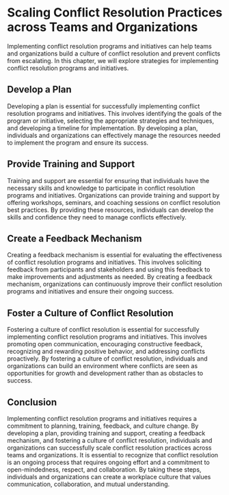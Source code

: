 Scaling Conflict Resolution Practices across Teams and Organizations
==========================================================================================================================================

Implementing conflict resolution programs and initiatives can help teams and organizations build a culture of conflict resolution and prevent conflicts from escalating. In this chapter, we will explore strategies for implementing conflict resolution programs and initiatives.

Develop a Plan
--------------

Developing a plan is essential for successfully implementing conflict resolution programs and initiatives. This involves identifying the goals of the program or initiative, selecting the appropriate strategies and techniques, and developing a timeline for implementation. By developing a plan, individuals and organizations can effectively manage the resources needed to implement the program and ensure its success.

Provide Training and Support
----------------------------

Training and support are essential for ensuring that individuals have the necessary skills and knowledge to participate in conflict resolution programs and initiatives. Organizations can provide training and support by offering workshops, seminars, and coaching sessions on conflict resolution best practices. By providing these resources, individuals can develop the skills and confidence they need to manage conflicts effectively.

Create a Feedback Mechanism
---------------------------

Creating a feedback mechanism is essential for evaluating the effectiveness of conflict resolution programs and initiatives. This involves soliciting feedback from participants and stakeholders and using this feedback to make improvements and adjustments as needed. By creating a feedback mechanism, organizations can continuously improve their conflict resolution programs and initiatives and ensure their ongoing success.

Foster a Culture of Conflict Resolution
---------------------------------------

Fostering a culture of conflict resolution is essential for successfully implementing conflict resolution programs and initiatives. This involves promoting open communication, encouraging constructive feedback, recognizing and rewarding positive behavior, and addressing conflicts proactively. By fostering a culture of conflict resolution, individuals and organizations can build an environment where conflicts are seen as opportunities for growth and development rather than as obstacles to success.

Conclusion
----------

Implementing conflict resolution programs and initiatives requires a commitment to planning, training, feedback, and culture change. By developing a plan, providing training and support, creating a feedback mechanism, and fostering a culture of conflict resolution, individuals and organizations can successfully scale conflict resolution practices across teams and organizations. It is essential to recognize that conflict resolution is an ongoing process that requires ongoing effort and a commitment to open-mindedness, respect, and collaboration. By taking these steps, individuals and organizations can create a workplace culture that values communication, collaboration, and mutual understanding.
